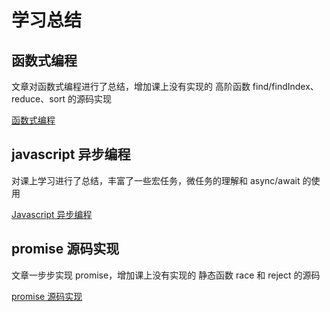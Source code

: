 # 学习总结

## 函数式编程

文章对函数式编程进行了总结，增加课上没有实现的 高阶函数 find/findIndex、reduce、sort 的源码实现

[函数式编程](https://what-is-fe.licop.cn/programming-basics/%E7%BC%96%E7%A8%8B%E6%A8%A1%E5%BC%8F/%E5%87%BD%E6%95%B0%E5%BC%8F%E7%BC%96%E7%A8%8B.html)

## javascript 异步编程

对课上学习进行了总结，丰富了一些宏任务，微任务的理解和 async/await 的使用

[Javascript 异步编程](https://what-is-fe.licop.cn/programming-basics/%E7%BC%96%E7%A8%8B%E6%A8%A1%E5%BC%8F/%E5%87%BD%E6%95%B0%E5%BC%8F%E7%BC%96%E7%A8%8B.html)

## promise 源码实现

文章一步步实现 promise，增加课上没有实现的 静态函数 race 和 reject 的源码

[promise 源码实现](https://what-is-fe.licop.cn/syntax&API/ES%E8%AF%AD%E6%B3%95/promise%E6%BA%90%E7%A0%81%E5%AE%9E%E7%8E%B0.html)
